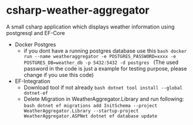 # csharp-weather-aggregator
A small csharp application which displays weather information using postgresql and EF-Core


 - Docker Postgres
    - if you dont have a running postgres database use this 
    ```bash docker run --name weatheraggregator -e POSTGRES_PASSWORD=xxxx -e POSTGRES_DB=weather_db -p 5432:5432 -d postgres ``` (The used password in the code is just a example for testing purpose, please change if you use this code)
 - EF-Integration
    - Download tool if not already
    ```bash dotnet tool install --global dotnet-ef ```
    - Delete Migration in WeatherAggregator.Library and run following:
    ```bash dotnet ef migrations add InitSchema --project WeatherAggregator.Library --startup-project WeatherAggregator.ASPNet dotnet ef database update ``` 
